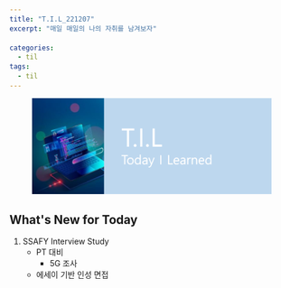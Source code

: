 ```yaml
---
title: "T.I.L_221207"
excerpt: "매일 매일의 나의 자취를 남겨보자"

categories:
  - til
tags:
  - til
---
```

<figure>
    <img src="/assets/images/til_image.png">
</figure>

## What's New for Today   
1. SSAFY Interview Study
    - PT 대비
        - 5G 조사
    - 에세이 기반 인성 면접
        
    